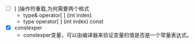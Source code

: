 - [ ] [ ]操作符重载,为何需要两个格式
	* type& operator[ ] (int index)
	* type operator[ ] (int index) const
- [x] constexper
	* constexper变量，可以由编译器来验证变量的值是否是一个常量表达式。
